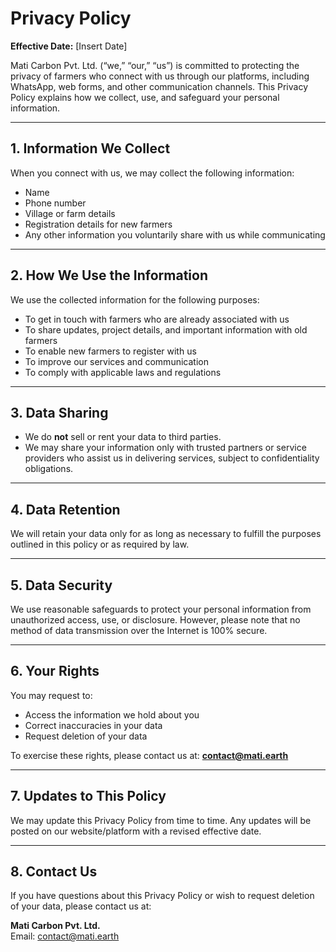 # Privacy Policy  

**Effective Date:** [Insert Date]  

Mati Carbon Pvt. Ltd. (“we,” “our,” “us”) is committed to protecting the privacy of farmers who connect with us through our platforms, including WhatsApp, web forms, and other communication channels. This Privacy Policy explains how we collect, use, and safeguard your personal information.  

---

## 1. Information We Collect  
When you connect with us, we may collect the following information:  
- Name  
- Phone number  
- Village or farm details  
- Registration details for new farmers  
- Any other information you voluntarily share with us while communicating  

---

## 2. How We Use the Information  
We use the collected information for the following purposes:  
- To get in touch with farmers who are already associated with us  
- To share updates, project details, and important information with old farmers  
- To enable new farmers to register with us  
- To improve our services and communication  
- To comply with applicable laws and regulations  

---

## 3. Data Sharing  
- We do **not** sell or rent your data to third parties.  
- We may share your information only with trusted partners or service providers who assist us in delivering services, subject to confidentiality obligations.  

---

## 4. Data Retention  
We will retain your data only for as long as necessary to fulfill the purposes outlined in this policy or as required by law.  

---

## 5. Data Security  
We use reasonable safeguards to protect your personal information from unauthorized access, use, or disclosure. However, please note that no method of data transmission over the Internet is 100% secure.  

---

## 6. Your Rights  
You may request to:  
- Access the information we hold about you  
- Correct inaccuracies in your data  
- Request deletion of your data  

To exercise these rights, please contact us at: **contact@mati.earth**  

---

## 7. Updates to This Policy  
We may update this Privacy Policy from time to time. Any updates will be posted on our website/platform with a revised effective date.  

---

## 8. Contact Us  
If you have questions about this Privacy Policy or wish to request deletion of your data, please contact us at:  

**Mati Carbon Pvt. Ltd.**  
Email: contact@mati.earth

